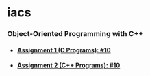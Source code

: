 # iacs

### Object-Oriented Programming with C++
- #### [Assignment 1 (C Programs): #10](./Assignment_1_PratyaySarkar)
- #### [Assignment 2 (C++ Programs): #10](./Assignment_2_PratyaySarkar)
